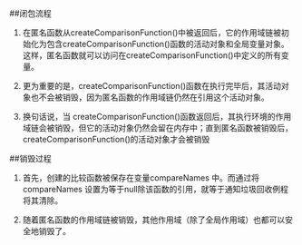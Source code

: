 ##闭包流程
1. 在匿名函数从createComparisonFunction()中被返回后，它的作用域链被初始化为包含createComparisonFunction()函数的活动对象和全局变量对象。
这样，匿名函数就可以访问在createComparisonFunction()中定义的所有变量。

2. 更为重要的是，createComparisonFunction()函数在执行完毕后，其活动对象也不会被销毁，因为匿名函数的作用域链仍然在引用这个活动对象。

3. 换句话说，当 createComparisonFunction()函数返回后，其执行环境的作用域链会被销毁，但它的活动对象仍然会留在内存中；直到匿名函数被销毁后，
createComparisonFunction()的活动对象才会被销毁

##销毁过程

1. 首先，创建的比较函数被保存在变量compareNames 中。而通过将compareNames 设置为等于null除该函数的引用，就等于通知垃圾回收例程将其清除。

2. 随着匿名函数的作用域链被销毁，其他作用域（除了全局作用域）也都可以安全地销毁了。